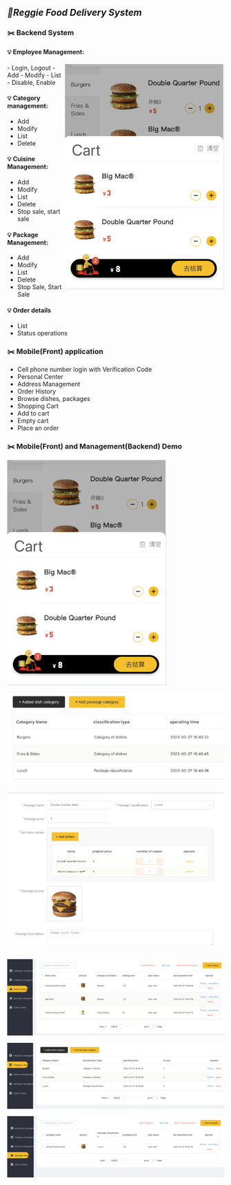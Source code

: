 ## **_:mega:Reggie Food Delivery System_**

### :scissors: Backend System

#### :bulb: Employee Management:
<img style="float: right;" src="https://github.com/zhouwenx1224/reggie_food_delivery_system/blob/master/Cart.png?raw=true">
- Login, Logout
- Add
- Modify
- List
- Disable, Enable

#### :bulb: Category management:

- Add
- Modify
- List
- Delete

#### :bulb: Cuisine Management:

- Add
- Modify
- List
- Delete
- Stop sale, start sale

#### :bulb: Package Management:

- Add
- Modify
- List
- Delete
- Stop Sale, Start Sale



#### :bulb: Order details

- List
- Status operations

### :scissors: Mobile(Front) application

- Cell phone number login with Verification Code
- Personal Center
- Address Management
- Order History
- Browse dishes, packages
- Shopping Cart
- Add to cart
- Empty cart
- Place an order

### :scissors: Mobile(Front) and Management(Backend) Demo
![Image text](https://github.com/zhouwenx1224/reggie_food_delivery_system/blob/master/Cart.png?raw=true)

![Image text](https://github.com/zhouwenx1224/reggie_food_delivery_system/blob/master/WX20230307-165128.png?raw=true)

![Image text](https://github.com/zhouwenx1224/reggie_food_delivery_system/blob/master/WX20230307-165158.png?raw=true)

![Image text](https://github.com/zhouwenx1224/reggie_food_delivery_system/blob/master/b1.png?raw=true)

![Image text](https://github.com/zhouwenx1224/reggie_food_delivery_system/blob/master/b2.png?raw=true)

![Image text](https://github.com/zhouwenx1224/reggie_food_delivery_system/blob/master/b3.png?raw=true)
